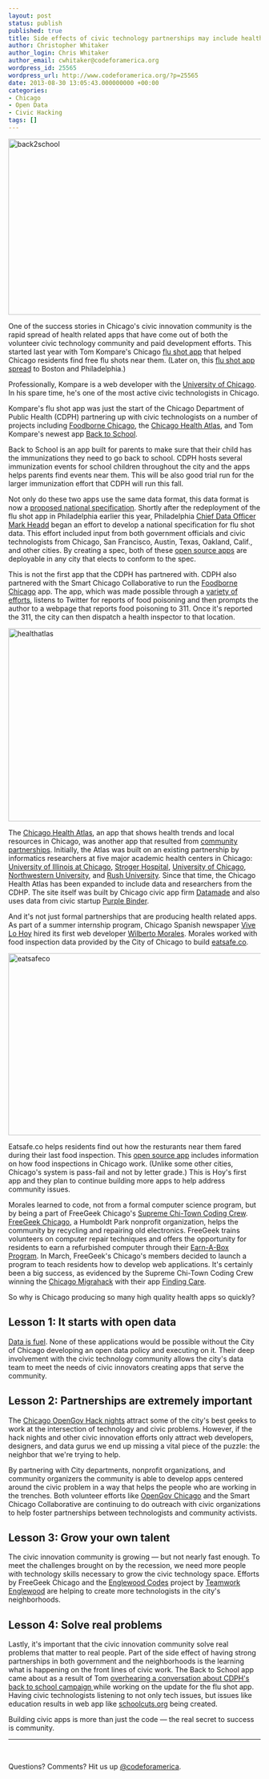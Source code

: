 ```yaml
---
layout: post
status: publish
published: true
title: Side effects of civic technology partnerships may include healthier cities
author: Christopher Whitaker
author_login: Chris Whitaker
author_email: cwhitaker@codeforamerica.org
wordpress_id: 25565
wordpress_url: http://www.codeforamerica.org/?p=25565
date: 2013-08-30 13:05:43.000000000 +00:00
categories:
- Chicago
- Open Data
- Civic Hacking
tags: []
---
```

<a title="back2school by CivicWhitaker, on Flickr" href="http://www.flickr.com/photos/91210421@N03/9454381506/"><img alt="back2school" src="http://farm8.staticflickr.com/7378/9454381506_d5e71b209e_z.jpg" width="640" height="351" /></a>

One of the success stories in Chicago's civic innovation community is the rapid spread of health related apps that have come out of both the volunteer civic technology community and paid development efforts. This started last year with Tom Kompare's Chicago <a href="http://www.smartchicagocollaborative.org/smart-chicago-hosts-flu-shot-app-for-local-developer-using-civic-data/">flu shot app</a> that helped Chicago residents find free flu shots near them. (Later on, this <a href="http://codeforamerica.org/2013/01/17/flu-app-spreads/">flu shot app spread</a> to Boston and Philadelphia.)

Professionally, Kompare is a web developer with the <a href="http://www.uchicago.edu/">University of Chicago</a>. In his spare time, he's one of the most active civic technologists in Chicago.

Kompare's flu shot app was just the start of the Chicago Department of Public Health (CDPH) partnering up with civic technologists on a number of projects including <a href="http://foodborne.smartchicagoapps.org/">Foodborne Chicago</a>, the <a href="http://www.chicagohealthatlas.org/">Chicago Health Atlas</a>, and Tom Kompare's newest app <a href="http://backtoschool.cdphapps.org/">Back to School</a>.

Back to School is an app built for parents to make sure that their child has the immunizations they need to go back to school. CDPH hosts several immunization events for school children throughout the city and the apps helps parents find events near them. This will be also good trial run for the larger immunization effort that CDPH will run this fall.

Not only do these two apps use the same data format, this data format is now a <a href="https://docs.google.com/document/d/1ikTyX1xWpw86u-xuokEJAGwe-tyKAeYl3qFLw0poAAE/edit">proposed national specification</a>. Shortly after the redeployment of the flu shot app in Philadelphia earlier this year, Philadelphia <a href="https://twitter.com/mheadd">Chief Data Officer Mark Headd</a> began an effort to develop a national specification for flu shot data. This effort included input from both government officials and civic technologists from Chicago, San Francisco, Austin, Texas, Oakland, Calif., and other cities. By creating a spec, both of these <a href="https://github.com/tkompare/back2schoolshots/">open source apps</a> are deployable in any city that elects to conform to the spec.

This is not the first app that the CDPH has partnered with. CDPH also partnered with the Smart Chicago Collaborative to run the <a href="http://foodborne.smartchicagoapps.org/">Foodborne Chicago</a> app. The app, which was made possible through a <a href="http://foodborne.smartchicagoapps.org/pages/about">variety of efforts</a>, listens to Twitter for reports of food poisoning and then prompts the author to a webpage that reports food poisoning to 311. Once it's reported the 311, the city can then dispatch a health inspector to that location.

<a title="healthatlas by CivicWhitaker, on Flickr" href="http://www.flickr.com/photos/91210421@N03/9460266140/"><img alt="healthatlas" src="http://farm4.staticflickr.com/3747/9460266140_bc0d46abce_z.jpg" width="640" height="385" /></a>

The <a href="chicagohealthatlas.org">Chicago Health Atlas</a>, an app that shows health trends and local resources in Chicago, was another app that resulted from <a href="http://www.chicagohealthatlas.org/partners">community partnerships</a>. Initially, the Atlas was built on an existing partnership by informatics researchers at five major academic health centers in Chicago: <a href="http://www.uic.edu/uic/">University of Illinois at Chicago</a>, <a href="http://www.cookcountyhhs.org/locations/john-h-stroger-jr-hospital/">Stroger Hospital</a>, <a href="http://www.uchicago.edu/">University of Chicago</a>, <a href="http://www.northwestern.edu/">Northwestern University</a>, and <a href="http://www.rushu.rush.edu/">Rush University</a>. Since that time, the Chicago Health Atlas has been expanded to include data and researchers from the CDHP. The site itself was built by Chicago civic app firm <a href="datamade.us">Datamade</a> and also uses data from civic startup <a href="http://purplebinder.com/">Purple Binder</a>.

And it's not just formal partnerships that are producing health related apps. As part of a summer internship program, Chicago Spanish newspaper <a href="http://www.vivelohoy.com/">Vive Lo Hoy</a> hired its first web developer <a href="https://github.com/wilbertom">Wilberto Morales</a>. Morales worked with food inspection data provided by the City of Chicago to build <a href="http://www.eatsafe.co/">eatsafe.co</a>.

<a title="eatsafeco by CivicWhitaker, on Flickr" href="http://www.flickr.com/photos/91210421@N03/9454382232/"><img alt="eatsafeco" src="http://farm4.staticflickr.com/3754/9454382232_33cc41f716_z.jpg" width="640" height="363" /></a>

Eatsafe.co helps residents find out how the resturants near them fared during their last food inspection. This <a href="https://github.com/vivelohoy/foodinspections">open source app</a> includes information on how food inspections in Chicago work. (Unlike some other cities, Chicago's system is pass-fail and not by letter grade.) This is Hoy's first app and they plan to continue building more apps to help address community issues.

Morales learned to code, not from a formal computer science program, but by being a part of FreeGeek Chicago's <a href="https://github.com/sc3/sc3">Supreme Chi-Town Coding Crew</a>. <a href="http://freegeekchicago.org/">FreeGeek Chicago</a>, a Humboldt Park nonprofit organization, helps the community by recycling and repairing old electronics. FreeGeek trains volunteers on computer repair techniques and offers the opportunity for residents to earn a refurbished computer through their <a href="http://freegeekchicago.org/earn-a-box">Earn-A-Box Program</a>. In March, FreeGeek's Chicago's members decided to launch a program to teach residents how to develop web applications. It's certainly been a big success, as evidenced by the Supreme Chi-Town Coding Crew winning the <a href="http://www.chicagomigrahack.com/">Chicago Migrahack</a> with their app <a href="http://tarbell.recoveredfactory.net/findingcare/">Finding Care</a>.

So why is Chicago producing so many high quality health apps so quickly?
<h2>Lesson 1: It starts with open data</h2>
<a href="http://youtu.be/2st5xpioEOw?t=3m42s">Data is fuel</a>. None of these applications would be possible without the City of Chicago developing an open data policy and executing on it. Their deep involvement with the civic technology community allows the city's data team to meet the needs of civic innovators creating apps that serve the community.
<h2>Lesson 2: Partnerships are extremely important</h2>
The <a href="http://opengovhacknight.eventbrite.com/">Chicago OpenGov Hack nights</a> attract some of the city's best geeks to work at the intersection of technology and civic problems. However, if the hack nights and other civic innovation efforts only attract web developers, designers, and data gurus we end up missing a vital piece of the puzzle: the neighbor that we're trying to help.

By partnering with City departments, nonprofit organizations, and community organizers the community is able to develop apps centered around the civic problem in a way that helps the people who are working in the trenches. Both volunteer efforts like <a href="http://www.meetup.com/OpenGovChicago/">OpenGov Chicago</a> and the Smart Chicago Collaborative are continuing to do outreach with civic organizations to help foster partnerships between technologists and community activists.
<h2>Lesson 3: Grow your own talent</h2>
The civic innovation community is growing — but not nearly fast enough. To meet the challenges brought on by the recession, we need more people with technology skills necessary to grow the civic technology space. Efforts by FreeGeek Chicago and the <a href="http://www.kickstarter.com/projects/1348602678/englewood-codes">Englewood Codes</a> project by <a href="http://www.teamworkenglewood.org/index.html">Teamwork Englewood</a> are helping to create more technologists in the city's neighborhoods.
<h2>Lesson 4: Solve real problems</h2>
Lastly, it's important that the civic innovation community solve real problems that matter to real people. Part of the side effect of having strong partnerships in both government and the neighborhoods is the learning what is happening on the front lines of civic work. The Back to School app came about as a result of Tom <a href="http://thewebprogrammer.blogspot.com/2013/08/chicago-department-of-public-health.html">overhearing a conversation about CDPH's back to school campaign </a>while working on the update for the flu shot app. Having civic technologists listening to not only tech issues, but issues like education results in web app like <a href="http://www.smartchicagocollaborative.org/the-schoolcuts-org-teams-school-us-on-how-to-build-a-civic-app-even-after-launch/">schoolcuts.org</a> being created.

Building civic apps is more than just the code — the real secret to success is community.

<hr />

&nbsp;

Questions? Comments? Hit us up <a href="http://twitter.com/codeforamerica" target="_blank">@codeforamerica</a>.
